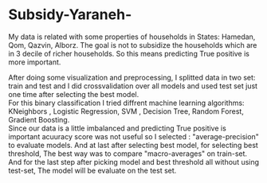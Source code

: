 # Subsidy-Yaraneh-
<p>
My data is related with some properties of households in States: Hamedan, Qom, Qazvin, Alborz.
The goal is not to subsidize the households which are in 3 decile of richer households. So this means predicting True positive is more important.
</p>
<p>
After doing some visualization and preprocessing, I splitted data in two set: train and test and I did crossvalidation over all models and used test set just one time after selecting the best model.<br> 
For this binary classification I tried diffrent machine learning algorithms: KNeighbors , Logistic Regression, SVM , Decision Tree, Random Forest, Gradient Boosting.<br>
Since our data is a little imbalanced and predicting True positive is important acuuracy score was not useful so I selected : "average-precision" to evaluate models. And at last after selecting best model, for selecting best threshold, The best way was to compare "macro-averages" on train-set.<br>
And for the last step after picking model and best threshold all without using test-set, The model will be evaluate on the test set.
</p>
